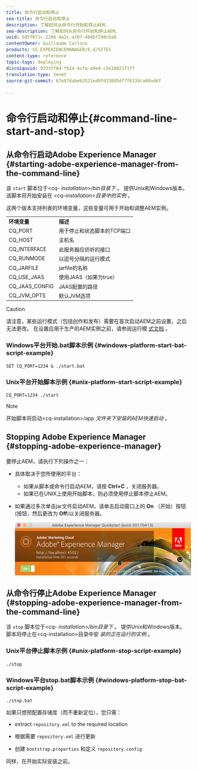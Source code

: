 ```yaml
---
title: 命令行启动和停止
seo-title: 命令行启动和停止
description: 了解如何从命令行开始和停止AEM。
seo-description: 了解如何从命令行开始和停止AEM。
uuid: 585f071c-2286-4a2c-af07-404bf298cba8
contentOwner: Guillaume Carlino
products: SG_EXPERIENCEMANAGER/6.4/SITES
content-type: reference
topic-tags: deploying
discoiquuid: 9333ff84-f624-4cfa-a9e4-c5e3882171ff
translation-type: tm+mt
source-git-commit: 67e87dabeb2521ed9fd33895df7f6134ca60ad6f

---
```



# 命令行启动和停止{#command-line-start-and-stop}

## 从命令行启动Adobe Experience Manager {#starting-adobe-experience-manager-from-the-command-line}

该 `start` 脚本位于&lt;cq- *installation>/bin目录下* 。 提供Unix和Windows版本。 该脚本将开始安装在 *&lt;cq-installation>目录中的实例* 。

这两个版本支持列表的环境变量，这些变量可用于开始和调整AEM实例。

<table> 
 <tbody> 
  <tr> 
   <td><strong>环境变量 </strong></td> 
   <td><strong>描述 </strong></td> 
  </tr> 
  <tr> 
   <td>CQ_PORT</td> 
   <td>用于停止和状态脚本的TCP端口<br /> </td> 
  </tr> 
  <tr> 
   <td>CQ_HOST</td> 
   <td>主机名<br /> </td> 
  </tr> 
  <tr> 
   <td>CQ_INTERFACE</td> 
   <td>此服务器应侦听的接口<br /> </td> 
  </tr> 
  <tr> 
   <td>CQ_RUNMODE</td> 
   <td>以逗号分隔的运行模式<br /> </td> 
  </tr> 
  <tr> 
   <td>CQ_JARFILE</td> 
   <td>jarfile的名称<br /> </td> 
  </tr> 
  <tr> 
   <td>CQ_USE_JAAS</td> 
   <td>使用JAAS（如果为true）<br /> </td> 
  </tr> 
  <tr> 
   <td>CQ_JAAS_CONFIG</td> 
   <td>JAAS配置的路径<br /> </td> 
  </tr> 
  <tr> 
   <td>CQ_JVM_OPTS</td> 
   <td>默认JVM选项<br /> </td> 
  </tr> 
 </tbody> 
</table>

>[!CAUTION]
>
>请注意，某些运行模式（包括创作和发布）需要在首次启动AEM之前设置，之后无法更改。 在设置应用于生产的AEM实例之前，请参阅运行模 [式文档](/help/sites-deploying/configure-runmodes.md) 。

### Windows平台开始.bat脚本示例 {#windows-platform-start-bat-script-example}

```shell
SET CQ_PORT=1234 & ./start.bat
```

### Unix平台开始脚本示例 {#unix-platform-start-script-example}

```shell
CQ_PORT=1234 ./start
```

>[!NOTE]
>
>开始脚本将启动&lt;cq-installation>/app *文件夹下安装的AEM快速启动* 。

## Stopping Adobe Experience Manager {#stopping-adobe-experience-manager}

要停止AEM，请执行下列操作之一：

* 具体取决于您所使用的平台：

   * 如果从脚本或命令行启动AEM，请按 **Ctrl+C** ，关闭服务器。
   * 如果已在UNIX上使用开始脚本，则必须使用停止脚本停止AEM。

* 如果通过多次单击jar文件启动AEM，请单击启动窗口上的 **On** （开始）按钮(按钮，然后更改为 **Off**)以关闭服务器。

   ![chlimage_1-63](assets/chlimage_1-63.png)

## 从命令行停止Adobe Experience Manager {#stopping-adobe-experience-manager-from-the-command-line}

该 `stop` 脚本位于&lt;cq- *installation>/bin目录下* 。 提供Unix和Windows版本。 脚本将停止在&lt;cq-installation>目录中安 *装的正在运行的实例* 。

### Unix平台停止脚本示例 {#unix-platform-stop-script-example}

```shell
./stop
```

### Windows平台stop.bat脚本示例 {#windows-platform-stop-bat-script-example}

```shell
./stop.bat
```

如果只想预配置存储库（而不重新定位），您只需：

* extract `repository.xml` to the required location

* 根据需要 `repository.xml` 进行更新

* 创建 `bootstrap.properties` 和定义 `repository.config`

同样，在开始实际安装之前。
